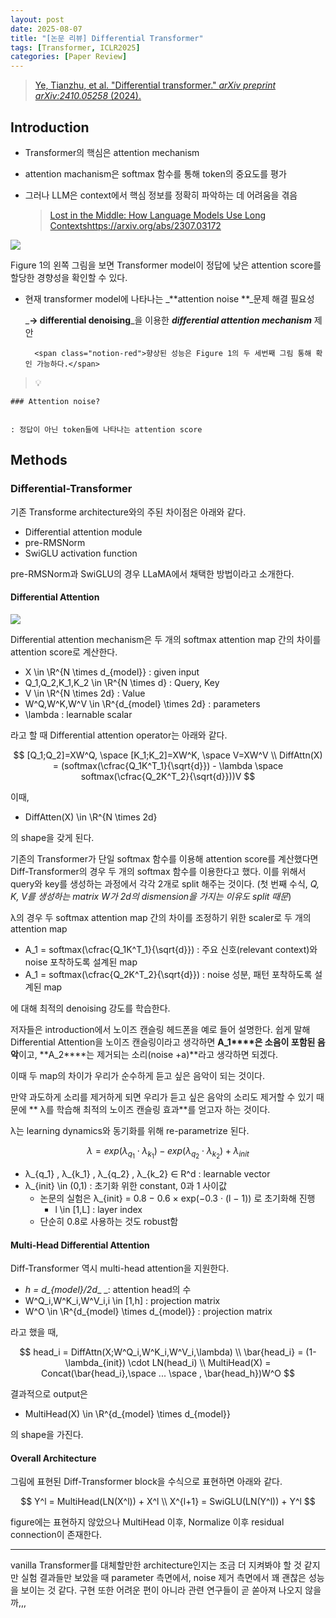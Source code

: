 ```yaml
---
layout: post
date: 2025-08-07
title: "[논문 리뷰] Differential Transformer"
tags: [Transformer, ICLR2025]
categories: [Paper Review]
---
```


> [Ye, Tianzhu, et al. "Differential transformer." ](https://arxiv.org/abs/2410.05258)[_arXiv preprint arXiv:2410.05258_](https://arxiv.org/abs/2410.05258)[ (2024).](https://arxiv.org/abs/2410.05258)



## Introduction

- Transformer의 핵심은 attention mechanism
- attention machanism은 softmax 함수를 통해 token의 중요도를 평가
- 그러나 LLM은 context에서 핵심 정보를 정확히 파악하는 데 어려움을 겪음

	> [Lost in the Middle: How Language Models Use Long Contextshttps://arxiv.org/abs/2307.03172](https://arxiv.org/abs/2307.03172)


![](https://prod-files-secure.s3.us-west-2.amazonaws.com/542b861c-36a8-4051-84e5-8804b6728dba/9083ea56-691a-4752-ae26-47f403431ac8/image.png?X-Amz-Algorithm=AWS4-HMAC-SHA256&X-Amz-Content-Sha256=UNSIGNED-PAYLOAD&X-Amz-Credential=ASIAZI2LB466ZJFZFUHA%2F20250826%2Fus-west-2%2Fs3%2Faws4_request&X-Amz-Date=20250826T160112Z&X-Amz-Expires=3600&X-Amz-Security-Token=IQoJb3JpZ2luX2VjEB8aCXVzLXdlc3QtMiJIMEYCIQCSRHbZIFpDgg1YlSKczNjTnTufJpdXPcDYf%2BHRVKBKYAIhAOKr0k2LgJzJm0QscbMK9hS7hc5zDCjEETZb9vAttj2zKv8DCHgQABoMNjM3NDIzMTgzODA1IgxGzPvZrwIDLzEdM2oq3AP6Mbpkk4AcVLVUXxp5Z3NZCLSIXQGX4%2FXxBIHdryWqD%2FLFLlGb8S%2BQ%2Bw1%2B3F0yny%2BQRI4icdnIko4iAm5xzzmmTjTaRQNHTUKa%2Fokl1dgeKti1M%2BjwyIrWQuoX2iuCMUSWMCUMXW9p6nQzO0zTbCLBPIJ5mH03Vm2UNhsBHd11Bcj4eHFdZTFBM%2B5qbpieSlB2Pxr%2Fckm3oVsbgruB4C3gRa8R2dj8DQClzlIDb6rUK2xwpboKFGQAO6nB%2B%2FEqN5nBSjBExUYuaYkIUYxrJ0CGl03JNG7qbiiQgNotdS9aWJn6%2FiyPfokbgEFCDiD2Xv7P%2BKFkPoeEW7qQ5VXJWAjjLLRVTkAeWxWvH0Soio9s%2FmoQmgDE5V%2BIy7U2ODiSCTooIp8CS7mCkgc9ePVspjCa%2BsdupEz%2Bc%2FzRW%2BzNaRfca%2FcaZkmMn7O1i2xGCQJxiUhTM03QQzXdt0caoEB0NyaP%2F1M9d7OjJORZMOweR8%2BPZSAvOauwUZk2Sg5%2FVVck0RpW1lAt%2BoTdb3YzQ5ut72qCoCskuk8rBucBevk%2BLXiVHwW6ZivtkXoQcgD%2ByCdKhW8YxoG%2B2paCMIOa1rTvzJD%2FErNcvhLG05vbhqaxA1hPiqsyIOJ0%2B8JC5QQD5DDpnbfFBjqkAeY7HNdnecnij%2FbSctkwQKUQf8rBDBEoeJujQeDwvvWi6U9PplnHWmRwLTuQzr5N7kEn1C4Qg6CgIGaC1OO4KcFPAjFeiOGZ7kho0ZFeaIeWHwFGslp%2BcA%2Fizi42q5bpef%2FSpBuHvPejkHwYwJylDRXHFUxzlrm%2FbhuNFJBpQC80VlJkkSq1tUnaVRzBbDy7eCcji%2FKmOgHBeGtrHTTEqlt7RoZA&X-Amz-Signature=b12de0a1d79ee05768c4b0bda04ce26f1b93f9590bee3a792a45be39dedee716&X-Amz-SignedHeaders=host&x-amz-checksum-mode=ENABLED&x-id=GetObject)


Figure 1의 왼쪽 그림을 보면 Transformer model이 정답에 낮은 attention score를 할당한 경향성을 확인할 수 있다.

- 현재 transformer model에 나타나는 _**attention noise **_문제 해결 필요성

	_**→ differential denoising**_을 이용한 _**differential attention mechanism**_ 제안


		<span class="notion-red">향상된 성능은 Figure 1의 두 세번째 그림 통해 확인 가능하다.</span>


> 💡 


	### Attention noise?


	: 정답이 아닌 token들에 나타나는 attention score



## Methods



### Differential-Transformer


기존 Transforme architecture와의 주된 차이점은 아래와 같다.

- Differential attention module
- pre-RMSNorm
- SwiGLU activation function

pre-RMSNorm과 SwiGLU의 경우 LLaMA에서 채택한 방법이라고 소개한다.



#### Differential Attention


![](https://prod-files-secure.s3.us-west-2.amazonaws.com/542b861c-36a8-4051-84e5-8804b6728dba/116d70b2-1963-4810-9167-f4c7d8a06e8f/image.png?X-Amz-Algorithm=AWS4-HMAC-SHA256&X-Amz-Content-Sha256=UNSIGNED-PAYLOAD&X-Amz-Credential=ASIAZI2LB466ZJFZFUHA%2F20250826%2Fus-west-2%2Fs3%2Faws4_request&X-Amz-Date=20250826T160112Z&X-Amz-Expires=3600&X-Amz-Security-Token=IQoJb3JpZ2luX2VjEB8aCXVzLXdlc3QtMiJIMEYCIQCSRHbZIFpDgg1YlSKczNjTnTufJpdXPcDYf%2BHRVKBKYAIhAOKr0k2LgJzJm0QscbMK9hS7hc5zDCjEETZb9vAttj2zKv8DCHgQABoMNjM3NDIzMTgzODA1IgxGzPvZrwIDLzEdM2oq3AP6Mbpkk4AcVLVUXxp5Z3NZCLSIXQGX4%2FXxBIHdryWqD%2FLFLlGb8S%2BQ%2Bw1%2B3F0yny%2BQRI4icdnIko4iAm5xzzmmTjTaRQNHTUKa%2Fokl1dgeKti1M%2BjwyIrWQuoX2iuCMUSWMCUMXW9p6nQzO0zTbCLBPIJ5mH03Vm2UNhsBHd11Bcj4eHFdZTFBM%2B5qbpieSlB2Pxr%2Fckm3oVsbgruB4C3gRa8R2dj8DQClzlIDb6rUK2xwpboKFGQAO6nB%2B%2FEqN5nBSjBExUYuaYkIUYxrJ0CGl03JNG7qbiiQgNotdS9aWJn6%2FiyPfokbgEFCDiD2Xv7P%2BKFkPoeEW7qQ5VXJWAjjLLRVTkAeWxWvH0Soio9s%2FmoQmgDE5V%2BIy7U2ODiSCTooIp8CS7mCkgc9ePVspjCa%2BsdupEz%2Bc%2FzRW%2BzNaRfca%2FcaZkmMn7O1i2xGCQJxiUhTM03QQzXdt0caoEB0NyaP%2F1M9d7OjJORZMOweR8%2BPZSAvOauwUZk2Sg5%2FVVck0RpW1lAt%2BoTdb3YzQ5ut72qCoCskuk8rBucBevk%2BLXiVHwW6ZivtkXoQcgD%2ByCdKhW8YxoG%2B2paCMIOa1rTvzJD%2FErNcvhLG05vbhqaxA1hPiqsyIOJ0%2B8JC5QQD5DDpnbfFBjqkAeY7HNdnecnij%2FbSctkwQKUQf8rBDBEoeJujQeDwvvWi6U9PplnHWmRwLTuQzr5N7kEn1C4Qg6CgIGaC1OO4KcFPAjFeiOGZ7kho0ZFeaIeWHwFGslp%2BcA%2Fizi42q5bpef%2FSpBuHvPejkHwYwJylDRXHFUxzlrm%2FbhuNFJBpQC80VlJkkSq1tUnaVRzBbDy7eCcji%2FKmOgHBeGtrHTTEqlt7RoZA&X-Amz-Signature=a27f226ed007ff333b7d2ddba3d90c5df203a68bb46c4ce9e3f3a39919cc5387&X-Amz-SignedHeaders=host&x-amz-checksum-mode=ENABLED&x-id=GetObject)


Differential attention mechanism은 두 개의 softmax attention map 간의 차이를 attention score로 계산한다.

- X \in \R^{N \times d\_{model}} : given input
- Q\_1,Q\_2,K\_1,K\_2 \in \R^{N \times d} : Query, Key
- V \in \R^{N \times 2d} : Value
- W^Q,W^K,W^V \in \R^{d\_{model} \times 2d} : parameters
- \lambda : learnable scalar

라고 할 때 Differential attention operator는 아래와 같다.


$$
[Q_1;Q_2]=XW^Q, \space [K_1;K_2]=XW^K, \space V=XW^V \\
DiffAttn(X) = (softmax(\cfrac{Q_1K^T_1}{\sqrt{d}}) - \lambda \space softmax(\cfrac{Q_2K^T_2}{\sqrt{d}}))V
$$


이때,

- DiffAtten(X) \in \R^{N \times 2d}

의 shape을 갖게 된다.


기존의 Transformer가 단일 softmax 함수를 이용해 attention score를 계산했다면 Diff-Transformer의 경우 두 개의 softmax 함수를 이용한다고 했다. 이를 위해서 query와 key를 생성하는 과정에서 각각 2개로 split 해주는 것이다. <span class="notion-red">(첫 번째 수식, </span><span class="notion-red">_Q, K, V를 생성하는 matrix W가 2d의 dismension을 가지는 이유도 split 때문_</span><span class="notion-red">)</span>


 λ의 경우 두 softmax attention map 간의 차이를 조정하기 위한 scaler로 두 개의 attention map

- A\_1 = softmax(\cfrac{Q\_1K^T\_1}{\sqrt{d}}) : 주요 신호(relevant context)와 noise 포착하도록 설계된 map
- A\_1 = softmax(\cfrac{Q\_2K^T\_2}{\sqrt{d}}) : noise 성분, 패턴 포착하도록 설계된 map 

에 대해 최적의 denoising 강도를 학습한다.


저자들은 introduction에서 노이즈 캔슬링 헤드폰을 예로 들어 설명한다. 쉽게 말해 Differential Attention을 노이즈 캔슬링이라고 생각하면 **A\_1****은 소음이 포함된 음악**이고, **A\_2****는 제거되는 소리(noise +a)**라고 생각하면 되겠다. 


이때 두 map의 차이가 우리가 순수하게 듣고 싶은 음악이 되는 것이다. 


만약 과도하게 소리를 제거하게 되면 우리가 듣고 싶은 음악의 소리도 제거할 수 있기 때문에 ** λ를 학습해 최적의 노이즈 캔슬링 효과**를 얻고자 하는 것이다.


λ는 learning dynamics와 동기화를 위해 re-parametrize 된다.


$$
\lambda = exp(\lambda_{q_1} \cdot \lambda_{k_1}) - exp(\lambda_{q_2} \cdot \lambda_{k_2}) + \lambda_{init}
$$

- λ\_{q\_1} , λ\_{k\_1} , λ\_{q\_2} , λ\_{k\_2} ∈ R^d : learnable vector
- λ\_{init} \in (0,1) : 초기화 위한 constant, 0과 1 사이값
	- 논문의 실험은 λ\_{init} = 0.8 − 0.6 × exp(−0.3 · (l − 1)) 로 초기화해 진행
		- l \in [1,L] : layer index
	- 단순히 0.8로 사용하는 것도 robust함


#### **Multi-Head Differential Attention**


Diff-Transformer 역시 multi-head attention을 지원한다.

- _h = d\_{model}/2d__ _: attention head의 수
- W^Q\_i,W^K\_i,W^V\_i,i \in [1,h] : projection matrix
- W^O \in \R^{d\_{model} \times d\_{model}} : projection matrix

라고 했을 때,


$$
head_i = DiffAttn(X;W^Q_i,W^K_i,W^V_i,\lambda) \\
\bar{head_i} = (1-\lambda_{init}) \cdot LN(head_i) \\
MultiHead(X) = Concat(\bar{head_i},\space ... \space , \bar{head_h})W^O
$$


결과적으로 output은

- MultiHead(X) \in \R^{d\_{model} \times d\_{model}}

의 shape을 가진다.



#### Overall Architecture


그림에 표현된 Diff-Transformer block을 수식으로 표현하면 아래와 같다.


$$
Y^l = MultiHead(LN(X^l)) + X^l \\
X^{l+1} = SwiGLU(LN(Y^l)) + Y^l
$$


figure에는 표현하지 않았으나 MultiHead 이후, Normalize 이후 residual connection이 존재한다.


---


vanilla Transformer를 대체할만한 architecture인지는 조금 더 지켜봐야 할 것 같지만 실험 결과들만 보았을 때 parameter 측면에서, noise 제거 측면에서 꽤 괜찮은 성능을 보이는 것 같다. 구현 또한 어려운 편이 아니라 관련 연구들이 곧 쏟아져 나오지 않을까,,,

